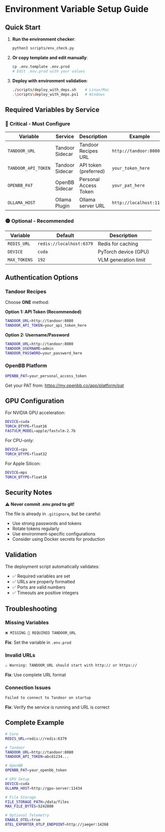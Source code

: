 # Environment Variable Setup Guide

## Quick Start

1. **Run the environment checker**:
   ```bash
   python3 scripts/env_check.py
   ```

2. **Or copy template and edit manually**:
   ```bash
   cp .env.template .env.prod
   # Edit .env.prod with your values
   ```

3. **Deploy with environment validation**:
   ```bash
   ./scripts/deploy_with_deps.sh    # Linux/Mac
   .\scripts\deploy_with_deps.ps1   # Windows
   ```

## Required Variables by Service

### 🔴 **Critical - Must Configure**

| Variable | Service | Description | Example |
|----------|---------|-------------|---------|
| `TANDOOR_URL` | Tandoor Sidecar | Tandoor Recipes URL | `http://tandoor:8080` |
| `TANDOOR_API_TOKEN` | Tandoor Sidecar | API token (preferred) | `your_token_here` |
| `OPENBB_PAT` | OpenBB Sidecar | Personal Access Token | `your_pat_here` |
| `OLLAMA_HOST` | Ollama Plugin | Ollama server URL | `http://localhost:11434` |

### 🟡 **Optional - Recommended**

| Variable | Default | Description |
|----------|---------|-------------|
| `REDIS_URL` | `redis://localhost:6379` | Redis for caching |
| `DEVICE` | `cuda` | PyTorch device (GPU) |
| `MAX_TOKENS` | `192` | VLM generation limit |

## Authentication Options

### Tandoor Recipes
Choose **ONE** method:

**Option 1: API Token (Recommended)**
```bash
TANDOOR_URL=http://tandoor:8080
TANDOOR_API_TOKEN=your_api_token_here
```

**Option 2: Username/Password**
```bash
TANDOOR_URL=http://tandoor:8080
TANDOOR_USERNAME=admin
TANDOOR_PASSWORD=your_password_here
```

### OpenBB Platform
```bash
OPENBB_PAT=your_personal_access_token
```

Get your PAT from: https://my.openbb.co/app/platform/pat

## GPU Configuration

For NVIDIA GPU acceleration:
```bash
DEVICE=cuda
TORCH_DTYPE=float16
FASTVLM_MODEL=apple/fastvlm-2.7b
```

For CPU-only:
```bash
DEVICE=cpu
TORCH_DTYPE=float32
```

For Apple Silicon:
```bash
DEVICE=mps
TORCH_DTYPE=float16
```

## Security Notes

⚠️ **Never commit .env.prod to git!**

The file is already in `.gitignore`, but be careful:
- Use strong passwords and tokens
- Rotate tokens regularly
- Use environment-specific configurations
- Consider using Docker secrets for production

## Validation

The deployment script automatically validates:
- ✅ Required variables are set
- ✅ URLs are properly formatted
- ✅ Ports are valid numbers
- ✅ Timeouts are positive integers

## Troubleshooting

### Missing Variables
```bash
❌ MISSING 🔴 REQUIRED TANDOOR_URL
```
**Fix**: Set the variable in `.env.prod`

### Invalid URLs
```bash
⚠️ Warning: TANDOOR_URL should start with http:// or https://
```
**Fix**: Use complete URL format

### Connection Issues
```bash
Failed to connect to Tandoor on startup
```
**Fix**: Verify the service is running and URL is correct

## Complete Example

```bash
# Core
REDIS_URL=redis://redis:6379

# Tandoor
TANDOOR_URL=http://tandoor:8080
TANDOOR_API_TOKEN=abcd1234...

# OpenBB
OPENBB_PAT=your_openbb_token

# GPU Setup
DEVICE=cuda
OLLAMA_HOST=http://gpu-server:11434

# File Storage
FILE_STORAGE_PATH=/data/files
MAX_FILE_BYTES=5242880

# Optional Telemetry
ENABLE_OTEL=true
OTEL_EXPORTER_OTLP_ENDPOINT=http://jaeger:14268
```

